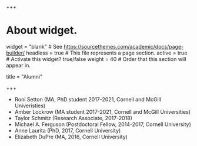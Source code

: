 +++
# About widget.
widget = "blank"  # See https://sourcethemes.com/academic/docs/page-builder/
headless = true  # This file represents a page section.
active = true  # Activate this widget? true/false
weight = 40  # Order that this section will appear in.

title = "Alumni"

+++

- Roni Setton (MA, PhD student 2017-2021, Cornell and McGill Univeristies)
- Amber Lockrow (MA student 2017-2021, Cornell and McGill Universities)
- Taylor Schmitz (Research Associate, 2017-2018)
- Michael A. Ferguson (Postdoctoral Fellow, 2014-2017, Cornell University)
- Anne Laurita (PhD, 2017, Cornell University)
- Elizabeth DuPre (MA, 2016, Cornell University)
